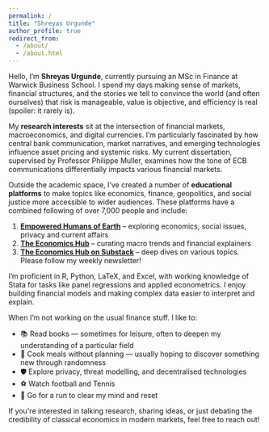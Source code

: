 ```yaml
---
permalink: /
title: "Shreyas Urgunde"
author_profile: true
redirect_from: 
  - /about/
  - /about.html
---
```


Hello, I’m **Shreyas Urgunde**, currently pursuing an MSc in Finance at Warwick Business School. I spend my days making sense of markets, financial structures, and the stories we tell to convince the world (and often ourselves) that risk is manageable, value is objective, and efficiency is real (spoiler: it rarely is).

My **research interests** sit at the intersection of financial markets, macroeconomics, and digital currencies. I’m particularly fascinated by how central bank communication, market narratives, and emerging technologies influence asset pricing and systemic risks. My current dissertation, supervised by Professor Philippe Muller, examines how the tone of ECB communications differentially impacts various financial markets. 

Outside the academic space, I’ve created a number of **educational platforms** to make topics like economics, finance, geopolitics, and social justice more accessible to wider audiences. These platforms have a combined following of over 7,000 people and include:

1. [**Empowered Humans of Earth**](https://www.instagram.com/empowered.humans.of.earth/) – exploring economics, social issues, privacy and current affairs  
2. [**The Economics Hub**](https://www.instagram.com/the.economics.hub/) – curating macro trends and financial explainers  
3. [**The Economics Hub on Substack**](https://economicshub.substack.com/) – deep dives on various topics. Please follow my weekly newsletter!

I’m proficient in R, Python, LaTeX, and Excel, with working knowledge of Stata for tasks like panel regressions and applied econometrics. I enjoy building financial models and making complex data easier to interpret and explain.

When I’m not working on the usual finance stuff. I like to: 

- 📚 Read books — sometimes for leisure, often to deepen my understanding of a particular field
- 🍳 Cook meals without planning — usually hoping to discover something new through randomness
- 🛡️ Explore privacy, threat modelling, and decentralised technologies 
- ⚽ Watch football and Tennis  
- 🏃 Go for a run to clear my mind and reset

If you're interested in talking research, sharing ideas, or just debating the credibility of classical economics in modern markets, feel free to reach out!




